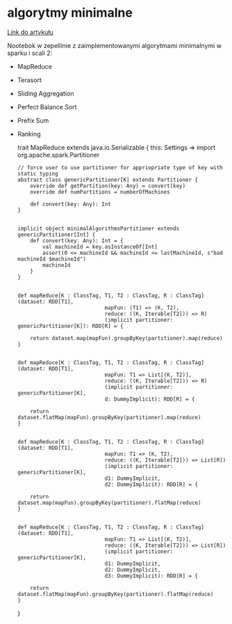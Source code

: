 # algorytmy minimalne
[Link do artykułu](https://www.researchgate.net/publication/262218295_Minimal_MapReduce_algorithms)

Nootebok w zepellinie z zaimplementowanymi algorytmami minimalnymi w sparku i scali 2:

- MapReduce
- Terasort
- Sliding Aggregation
- Perfect Balance Sort
- Prefix Sum
- Ranking



    trait MapReduce extends java.io.Serializable {
      this: Settings =>
      import org.apache.spark.Partitioner
      
      // force user to use partitioner for appriopriate type of key with static typing
      abstract class genericPartitioner[K] extends Partitioner { 
          override def getPartition(key: Any) = convert(key)
          override def numPartitions = numberOfMachines
          
          def convert(key: Any): Int
      }
      
      
      implicit object minimalAlgorithmsPartitioner extends genericPartitioner[Int] {
          def convert(key: Any): Int = { 
              val machineId = key.asInstanceOf[Int]
              assert(0 <= machineId && machineId <= lastMachineId, s"bad machineId $machineId")
              machineId
          }
      }
      
      
      def mapReduce[K : ClassTag, T1, T2 : ClassTag, R : ClassTag](dataset: RDD[T1], 
                                  mapFun: (T1) => (K, T2), 
                                  reduce: ((K, Iterable[T2])) => R)
                                  (implicit partitioner: genericPartitioner[K]): RDD[R] = {
                                      
          return dataset.map(mapFun).groupByKey(partitioner).map(reduce)
      }
      
      
      def mapReduce[K : ClassTag, T1, T2 : ClassTag, R : ClassTag](dataset: RDD[T1], 
                                  mapFun: T1 => List[(K, T2)], 
                                  reduce: ((K, Iterable[T2])) => R)
                                  (implicit partitioner: genericPartitioner[K], 
                                  d: DummyImplicit): RDD[R] = {
                                      
          return dataset.flatMap(mapFun).groupByKey(partitioner).map(reduce)
      }
      
      
      def mapReduce[K : ClassTag, T1, T2 : ClassTag, R : ClassTag](dataset: RDD[T1], 
                                  mapFun: T1 => (K, T2), 
                                  reduce: ((K, Iterable[T2])) => List[R])
                                  (implicit partitioner: genericPartitioner[K], 
                                  d1: DummyImplicit,
                                  d2: DummyImplicit): RDD[R] = {
          
          return dataset.map(mapFun).groupByKey(partitioner).flatMap(reduce)
      }
                                      
                                      
      def mapReduce[K : ClassTag, T1, T2 : ClassTag, R : ClassTag](dataset: RDD[T1], 
                                  mapFun: T1 => List[(K, T2)], 
                                  reduce: ((K, Iterable[T2])) => List[R])
                                  (implicit partitioner: genericPartitioner[K], 
                                  d1: DummyImplicit,
                                  d2: DummyImplicit,
                                  d3: DummyImplicit): RDD[R] = {
                                      
          return dataset.flatMap(mapFun).groupByKey(partitioner).flatMap(reduce)
      }
  }
